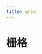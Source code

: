 ```yaml
---
title: grid
---
```

# 栅格

<ClientOnly>
  <grid-demo-1/>
  <grid-demo-2/>
  <grid-demo-3/>
</ClientOnly>